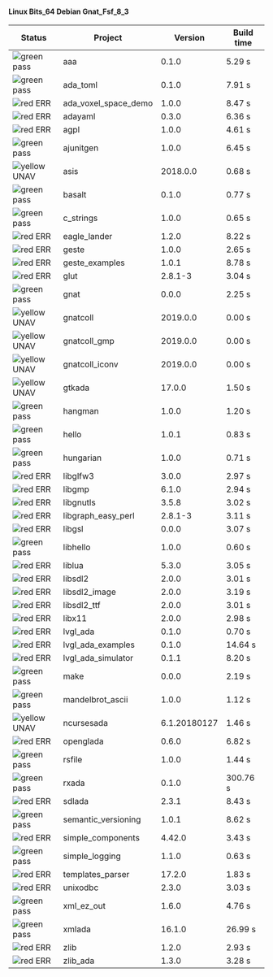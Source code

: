 #### Linux Bits_64 Debian Gnat_Fsf_8_3

| Status | Project | Version | Build time |
| --- | --- | --- | --- |
|![green](https://placehold.it/8/00aa00/000000?text=+) pass | aaa | 0.1.0 |  5.29 s |
|![green](https://placehold.it/8/00aa00/000000?text=+) pass | ada_toml | 0.1.0 |  7.91 s |
|![red](https://placehold.it/8/ff0000/000000?text=+) ERR  | ada_voxel_space_demo | 1.0.0 |  8.47 s |
|![red](https://placehold.it/8/ff0000/000000?text=+) ERR  | adayaml | 0.3.0 |  6.36 s |
|![red](https://placehold.it/8/ff0000/000000?text=+) ERR  | agpl | 1.0.0 |  4.61 s |
|![green](https://placehold.it/8/00aa00/000000?text=+) pass | ajunitgen | 1.0.0 |  6.45 s |
|![yellow](https://placehold.it/8/ffbb00/000000?text=+) UNAV | asis | 2018.0.0 |  0.68 s |
|![green](https://placehold.it/8/00aa00/000000?text=+) pass | basalt | 0.1.0 |  0.77 s |
|![green](https://placehold.it/8/00aa00/000000?text=+) pass | c_strings | 1.0.0 |  0.65 s |
|![red](https://placehold.it/8/ff0000/000000?text=+) ERR  | eagle_lander | 1.2.0 |  8.22 s |
|![red](https://placehold.it/8/ff0000/000000?text=+) ERR  | geste | 1.0.0 |  2.65 s |
|![red](https://placehold.it/8/ff0000/000000?text=+) ERR  | geste_examples | 1.0.1 |  8.78 s |
|![red](https://placehold.it/8/ff0000/000000?text=+) ERR  | glut | 2.8.1-3 |  3.04 s |
|![green](https://placehold.it/8/00aa00/000000?text=+) pass | gnat | 0.0.0 |  2.25 s |
|![yellow](https://placehold.it/8/ffbb00/000000?text=+) UNAV | gnatcoll | 2019.0.0 |  0.00 s |
|![yellow](https://placehold.it/8/ffbb00/000000?text=+) UNAV | gnatcoll_gmp | 2019.0.0 |  0.00 s |
|![yellow](https://placehold.it/8/ffbb00/000000?text=+) UNAV | gnatcoll_iconv | 2019.0.0 |  0.00 s |
|![yellow](https://placehold.it/8/ffbb00/000000?text=+) UNAV | gtkada | 17.0.0 |  1.50 s |
|![green](https://placehold.it/8/00aa00/000000?text=+) pass | hangman | 1.0.0 |  1.20 s |
|![green](https://placehold.it/8/00aa00/000000?text=+) pass | hello | 1.0.1 |  0.83 s |
|![green](https://placehold.it/8/00aa00/000000?text=+) pass | hungarian | 1.0.0 |  0.71 s |
|![red](https://placehold.it/8/ff0000/000000?text=+) ERR  | libglfw3 | 3.0.0 |  2.97 s |
|![red](https://placehold.it/8/ff0000/000000?text=+) ERR  | libgmp | 6.1.0 |  2.94 s |
|![red](https://placehold.it/8/ff0000/000000?text=+) ERR  | libgnutls | 3.5.8 |  3.02 s |
|![red](https://placehold.it/8/ff0000/000000?text=+) ERR  | libgraph_easy_perl | 2.8.1-3 |  3.11 s |
|![red](https://placehold.it/8/ff0000/000000?text=+) ERR  | libgsl | 0.0.0 |  3.07 s |
|![green](https://placehold.it/8/00aa00/000000?text=+) pass | libhello | 1.0.0 |  0.60 s |
|![red](https://placehold.it/8/ff0000/000000?text=+) ERR  | liblua | 5.3.0 |  3.05 s |
|![red](https://placehold.it/8/ff0000/000000?text=+) ERR  | libsdl2 | 2.0.0 |  3.01 s |
|![red](https://placehold.it/8/ff0000/000000?text=+) ERR  | libsdl2_image | 2.0.0 |  3.19 s |
|![red](https://placehold.it/8/ff0000/000000?text=+) ERR  | libsdl2_ttf | 2.0.0 |  3.01 s |
|![red](https://placehold.it/8/ff0000/000000?text=+) ERR  | libx11 | 2.0.0 |  2.98 s |
|![red](https://placehold.it/8/ff0000/000000?text=+) ERR  | lvgl_ada | 0.1.0 |  0.70 s |
|![red](https://placehold.it/8/ff0000/000000?text=+) ERR  | lvgl_ada_examples | 0.1.0 |  14.64 s |
|![red](https://placehold.it/8/ff0000/000000?text=+) ERR  | lvgl_ada_simulator | 0.1.1 |  8.20 s |
|![green](https://placehold.it/8/00aa00/000000?text=+) pass | make | 0.0.0 |  2.19 s |
|![green](https://placehold.it/8/00aa00/000000?text=+) pass | mandelbrot_ascii | 1.0.0 |  1.12 s |
|![yellow](https://placehold.it/8/ffbb00/000000?text=+) UNAV | ncursesada | 6.1.20180127 |  1.46 s |
|![red](https://placehold.it/8/ff0000/000000?text=+) ERR  | openglada | 0.6.0 |  6.82 s |
|![green](https://placehold.it/8/00aa00/000000?text=+) pass | rsfile | 1.0.0 |  1.44 s |
|![green](https://placehold.it/8/00aa00/000000?text=+) pass | rxada | 0.1.0 |  300.76 s |
|![red](https://placehold.it/8/ff0000/000000?text=+) ERR  | sdlada | 2.3.1 |  8.43 s |
|![green](https://placehold.it/8/00aa00/000000?text=+) pass | semantic_versioning | 1.0.1 |  8.62 s |
|![red](https://placehold.it/8/ff0000/000000?text=+) ERR  | simple_components | 4.42.0 |  3.43 s |
|![green](https://placehold.it/8/00aa00/000000?text=+) pass | simple_logging | 1.1.0 |  0.63 s |
|![red](https://placehold.it/8/ff0000/000000?text=+) ERR  | templates_parser | 17.2.0 |  1.83 s |
|![red](https://placehold.it/8/ff0000/000000?text=+) ERR  | unixodbc | 2.3.0 |  3.03 s |
|![green](https://placehold.it/8/00aa00/000000?text=+) pass | xml_ez_out | 1.6.0 |  4.76 s |
|![green](https://placehold.it/8/00aa00/000000?text=+) pass | xmlada | 16.1.0 |  26.99 s |
|![red](https://placehold.it/8/ff0000/000000?text=+) ERR  | zlib | 1.2.0 |  2.93 s |
|![red](https://placehold.it/8/ff0000/000000?text=+) ERR  | zlib_ada | 1.3.0 |  3.28 s |
